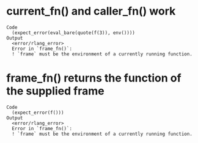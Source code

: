 # current_fn() and caller_fn() work

    Code
      (expect_error(eval_bare(quote(f(3)), env())))
    Output
      <error/rlang_error>
      Error in `frame_fn()`:
      ! `frame` must be the environment of a currently running function.

# frame_fn() returns the function of the supplied frame

    Code
      (expect_error(f()))
    Output
      <error/rlang_error>
      Error in `frame_fn()`:
      ! `frame` must be the environment of a currently running function.

